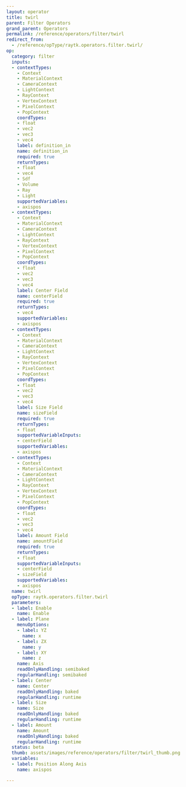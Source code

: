 ```yaml
---
layout: operator
title: twirl
parent: Filter Operators
grand_parent: Operators
permalink: /reference/operators/filter/twirl
redirect_from:
  - /reference/opType/raytk.operators.filter.twirl/
op:
  category: filter
  inputs:
  - contextTypes:
    - Context
    - MaterialContext
    - CameraContext
    - LightContext
    - RayContext
    - VertexContext
    - PixelContext
    - PopContext
    coordTypes:
    - float
    - vec2
    - vec3
    - vec4
    label: definition_in
    name: definition_in
    required: true
    returnTypes:
    - float
    - vec4
    - Sdf
    - Volume
    - Ray
    - Light
    supportedVariables:
    - axispos
  - contextTypes:
    - Context
    - MaterialContext
    - CameraContext
    - LightContext
    - RayContext
    - VertexContext
    - PixelContext
    - PopContext
    coordTypes:
    - float
    - vec2
    - vec3
    - vec4
    label: Center Field
    name: centerField
    required: true
    returnTypes:
    - vec4
    supportedVariables:
    - axispos
  - contextTypes:
    - Context
    - MaterialContext
    - CameraContext
    - LightContext
    - RayContext
    - VertexContext
    - PixelContext
    - PopContext
    coordTypes:
    - float
    - vec2
    - vec3
    - vec4
    label: Size Field
    name: sizeField
    required: true
    returnTypes:
    - float
    supportedVariableInputs:
    - centerField
    supportedVariables:
    - axispos
  - contextTypes:
    - Context
    - MaterialContext
    - CameraContext
    - LightContext
    - RayContext
    - VertexContext
    - PixelContext
    - PopContext
    coordTypes:
    - float
    - vec2
    - vec3
    - vec4
    label: Amount Field
    name: amountField
    required: true
    returnTypes:
    - float
    supportedVariableInputs:
    - centerField
    - sizeField
    supportedVariables:
    - axispos
  name: twirl
  opType: raytk.operators.filter.twirl
  parameters:
  - label: Enable
    name: Enable
  - label: Plane
    menuOptions:
    - label: YZ
      name: x
    - label: ZX
      name: y
    - label: XY
      name: z
    name: Axis
    readOnlyHandling: semibaked
    regularHandling: semibaked
  - label: Center
    name: Center
    readOnlyHandling: baked
    regularHandling: runtime
  - label: Size
    name: Size
    readOnlyHandling: baked
    regularHandling: runtime
  - label: Amount
    name: Amount
    readOnlyHandling: baked
    regularHandling: runtime
  status: beta
  thumb: assets/images/reference/operators/filter/twirl_thumb.png
  variables:
  - label: Position Along Axis
    name: axispos

---
```

